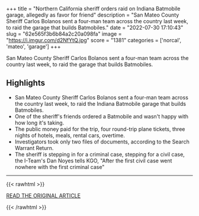+++
title = "Northern California sheriff orders raid on Indiana Batmobile garage, allegedly as favor for friend"
description = "San Mateo County Sheriff Carlos Bolanos sent a four-man team across the country last week, to raid the garage that builds Batmobiles."
date = "2022-07-30 17:10:43"
slug = "62e565f3b6b84a2c20a098fa"
image = "https://i.imgur.com/d2NfYtQ.jpg"
score = "1381"
categories = ['norcal', 'mateo', 'garage']
+++

San Mateo County Sheriff Carlos Bolanos sent a four-man team across the country last week, to raid the garage that builds Batmobiles.

## Highlights

- San Mateo County Sheriff Carlos Bolanos sent a four-man team across the country last week, to raid the Indiana Batmobile garage that builds Batmobiles.
- One of the sheriff's friends ordered a Batmobile and wasn't happy with how long it's taking.
- The public money paid for the trip, four round-trip plane tickets, three nights of hotels, meals, rental cars, overtime.
- Investigators took only two files of documents, according to the Search Warrant Return.
- The sheriff is stepping in for a criminal case, stepping for a civil case, the I-Team's Dan Noyes tells KGO, "After the first civil case went nowhere with the first criminal case"

---

{{< rawhtml >}}
  <p class="article-category">
    <a target="_blank" href="https://abc7news.com/batmobile-raid-indiana-san-mateo-county-sheriff-carlos-bolanos-fiberglass-freaks-of-logansport-factory-raided/12083955/">READ THE ORIGINAL ARTICLE</a>
  </p>
{{< /rawhtml >}}
